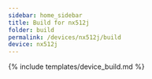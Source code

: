 ```yaml
---
sidebar: home_sidebar
title: Build for nx512j
folder: build
permalink: /devices/nx512j/build
device: nx512j
---
```

{% include templates/device_build.md %}
